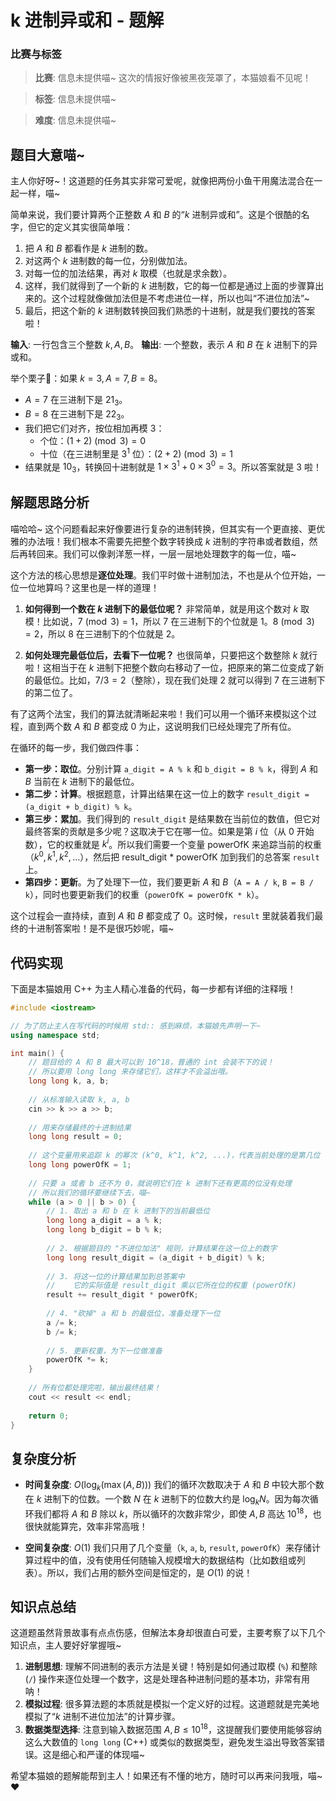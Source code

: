 # k 进制异或和 - 题解

### 比赛与标签
> **比赛**: 信息未提供喵~ 这次的情报好像被黑夜笼罩了，本猫娘看不见呢！

> **标签**: 信息未提供喵~

> **难度**: 信息未提供喵~

## 题目大意喵~

主人你好呀~！这道题的任务其实非常可爱呢，就像把两份小鱼干用魔法混合在一起一样，喵~

简单来说，我们要计算两个正整数 $A$ 和 $B$ 的“$k$ 进制异或和”。这是个很酷的名字，但它的定义其实很简单哦：

1.  把 $A$ 和 $B$ 都看作是 $k$ 进制的数。
2.  对这两个 $k$ 进制数的每一位，分别做加法。
3.  对每一位的加法结果，再对 $k$ 取模（也就是求余数）。
4.  这样，我们就得到了一个新的 $k$ 进制数，它的每一位都是通过上面的步骤算出来的。这个过程就像做加法但是不考虑进位一样，所以也叫“不进位加法”~
5.  最后，把这个新的 $k$ 进制数转换回我们熟悉的十进制，就是我们要找的答案啦！

**输入**: 一行包含三个整数 $k, A, B$。
**输出**: 一个整数，表示 $A$ 和 $B$ 在 $k$ 进制下的异或和。

举个栗子🌰：如果 $k=3, A=7, B=8$。
- $A=7$ 在三进制下是 $21_3$。
- $B=8$ 在三进制下是 $22_3$。
- 我们把它们对齐，按位相加再模 $3$：
  - 个位：$(1 + 2) \pmod 3 = 0$
  - 十位（在三进制里是 $3^1$ 位）：$(2 + 2) \pmod 3 = 1$
- 结果就是 $10_3$，转换回十进制就是 $1 \times 3^1 + 0 \times 3^0 = 3$。所以答案就是 $3$ 啦！

## 解题思路分析

喵哈哈~ 这个问题看起来好像要进行复杂的进制转换，但其实有一个更直接、更优雅的办法哦！我们根本不需要先把整个数字转换成 $k$ 进制的字符串或者数组，然后再转回来。我们可以像剥洋葱一样，一层一层地处理数字的每一位，喵~

这个方法的核心思想是**逐位处理**。我们平时做十进制加法，不也是从个位开始，一位一位地算吗？这里也是一样的道理！

1.  **如何得到一个数在 $k$ 进制下的最低位呢？**
    非常简单，就是用这个数对 $k$ 取模！比如说，$7 \pmod 3 = 1$，所以 $7$ 在三进制下的个位就是 $1$。$8 \pmod 3 = 2$，所以 $8$ 在三进制下的个位就是 $2$。

2.  **如何处理完最低位后，去看下一位呢？**
    也很简单，只要把这个数整除 $k$ 就行啦！这相当于在 $k$ 进制下把整个数向右移动了一位，把原来的第二位变成了新的最低位。比如，$7 / 3 = 2$（整除），现在我们处理 $2$ 就可以得到 $7$ 在三进制下的第二位了。

有了这两个法宝，我们的算法就清晰起来啦！我们可以用一个循环来模拟这个过程，直到两个数 $A$ 和 $B$ 都变成 $0$ 为止，这说明我们已经处理完了所有位。

在循环的每一步，我们做四件事：
- **第一步：取位**。分别计算 `a_digit = A % k` 和 `b_digit = B % k`，得到 $A$ 和 $B$ 当前在 $k$ 进制下的最低位。
- **第二步：计算**。根据题意，计算出结果在这一位上的数字 `result_digit = (a_digit + b_digit) % k`。
- **第三步：累加**。我们得到的 `result_digit` 是结果数在当前位的数值，但它对最终答案的贡献是多少呢？这取决于它在哪一位。如果是第 $i$ 位（从 $0$ 开始数），它的权重就是 $k^i$。所以我们需要一个变量 powerOfK 来追踪当前的权重（$k^0, k^1, k^2, \dots$），然后把 result_digit * powerOfK 加到我们的总答案 `result` 上。
- **第四步：更新**。为了处理下一位，我们要更新 $A$ 和 $B$（`A = A / k`, `B = B / k`），同时也要更新我们的权重（`powerOfK = powerOfK * k`）。

这个过程会一直持续，直到 $A$ 和 $B$ 都变成了 $0$。这时候，`result` 里就装着我们最终的十进制答案啦！是不是很巧妙呢，喵~

## 代码实现

下面是本猫娘用 C++ 为主人精心准备的代码，每一步都有详细的注释哦！

```cpp
#include <iostream>

// 为了防止主人在写代码的时候用 std:: 感到麻烦，本猫娘先声明一下~
using namespace std;

int main() {
    // 题目给的 A 和 B 最大可以到 10^18，普通的 int 会装不下的说！
    // 所以要用 long long 来存储它们，这样才不会溢出哦。
    long long k, a, b;
    
    // 从标准输入读取 k, a, b
    cin >> k >> a >> b;
    
    // 用来存储最终的十进制结果
    long long result = 0;
    
    // 这个变量用来追踪 k 的幂次 (k^0, k^1, k^2, ...)，代表当前处理的是第几位
    long long powerOfK = 1;
    
    // 只要 a 或者 b 还不为 0，就说明它们在 k 进制下还有更高的位没有处理
    // 所以我们的循环要继续下去，喵~
    while (a > 0 || b > 0) {
        // 1. 取出 a 和 b 在 k 进制下的当前最低位
        long long a_digit = a % k;
        long long b_digit = b % k;
        
        // 2. 根据题目的 "不进位加法" 规则，计算结果在这一位上的数字
        long long result_digit = (a_digit + b_digit) % k;
        
        // 3. 将这一位的计算结果加到总答案中
        //    它的实际值是 result_digit 乘以它所在位的权重 (powerOfK)
        result += result_digit * powerOfK;
        
        // 4. "砍掉" a 和 b 的最低位，准备处理下一位
        a /= k;
        b /= k;
        
        // 5. 更新权重，为下一位做准备
        powerOfK *= k;
    }
    
    // 所有位都处理完啦，输出最终结果！
    cout << result << endl;
    
    return 0;
}
```

## 复杂度分析

- **时间复杂度**: $O(\log_k(\max(A, B)))$
  我们的循环次数取决于 $A$ 和 $B$ 中较大那个数在 $k$ 进制下的位数。一个数 $N$ 在 $k$ 进制下的位数大约是 $\log_k N$。因为每次循环我们都将 $A$ 和 $B$ 除以 $k$，所以循环的次数非常少，即使 $A, B$ 高达 $10^{18}$，也很快就能算完，效率非常高哦！

- **空间复杂度**: $O(1)$
  我们只用了几个变量（`k`, `a`, `b`, `result`, `powerOfK`）来存储计算过程中的值，没有使用任何随输入规模增大的数据结构（比如数组或列表）。所以，我们占用的额外空间是恒定的，是 $O(1)$ 的说！

## 知识点总结

这道题虽然背景故事有点点伤感，但解法本身却很直白可爱，主要考察了以下几个知识点，主人要好好掌握哦~

1.  **进制思想**: 理解不同进制的表示方法是关键！特别是如何通过取模 (`%`) 和整除 (`/`) 操作来逐位处理一个数字，这是处理各种进制问题的基本功，非常有用呐！
2.  **模拟过程**: 很多算法题的本质就是模拟一个定义好的过程。这道题就是完美地模拟了“$k$ 进制不进位加法”的计算步骤。
3.  **数据类型选择**: 注意到输入数据范围 $A, B \le 10^{18}$，这提醒我们要使用能够容纳这么大数值的 `long long` (C++) 或类似的数据类型，避免发生溢出导致答案错误。这是细心和严谨的体现喵~

希望本猫娘的题解能帮到主人！如果还有不懂的地方，随时可以再来问我哦，喵~ ❤️